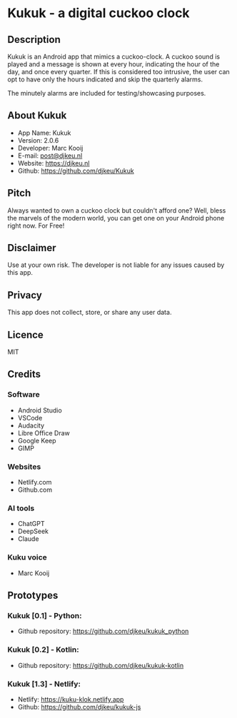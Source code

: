# Kukuk - a digital cuckoo clock

## Description
Kukuk is an Android app that mimics a cuckoo-clock. A cuckoo sound is played and a message is shown at every hour, indicating the hour of the day, and once every quarter. If this is considered too intrusive, the user can opt to have only the hours indicated and skip the quarterly alarms.

The minutely alarms are included for testing/showcasing purposes.

## About Kukuk
- App Name: Kukuk
- Version: 2.0.6
- Developer: Marc Kooij
- E-mail: post@djkeu.nl
- Website: https://djkeu.nl
- Github: https://github.com/djkeu/Kukuk

## Pitch
Always wanted to own a cuckoo clock but couldn't afford one?
Well, bless the marvels of the modern world, you can get one on your Android phone right now. For Free!

## Disclaimer
Use at your own risk. The developer is not liable for any issues caused by this app.

## Privacy
This app does not collect, store, or share any user data.

## Licence
MIT

## Credits
### Software
- Android Studio
- VSCode
- Audacity
- Libre Office Draw
- Google Keep
- GIMP

### Websites
- Netlify.com
- Github.com

### AI tools
- ChatGPT
- DeepSeek
- Claude

### Kuku voice
- Marc Kooij

## Prototypes
### Kukuk [0.1] - Python:
- Github repository: https://github.com/djkeu/kukuk_python

### Kukuk [0.2] - Kotlin:
- Github repository: https://github.com/djkeu/kukuk-kotlin

### Kukuk [1.3] - Netlify:
- Netlify: https://kuku-klok.netlify.app
- Github: https://github.com/djkeu/kukuk-js
